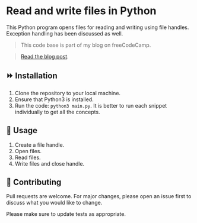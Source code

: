 # Read and write files in Python

This Python program opens files for reading and writing using file handles.
Exception handling has been discussed as well.

> This code base is part of my blog on freeCodeCamp.

> [Read the blog post](https://www.freecodecamp.org/news/how-to-read-files-in-python/).

## :fast_forward: Installation

1. Clone the repository to your local machine.
1. Ensure that Python3 is installed.
1. Run the code: `python3 main.py`. It is better to run each snippet individually to get all the concepts.

## :traffic_light: Usage

1. Create a file handle.
2. Open files.
3. Read files.
4. Write files and close handle.

## :pray: Contributing

Pull requests are welcome. For major changes, please open an issue first to discuss what you would like to change.

Please make sure to update tests as appropriate.
